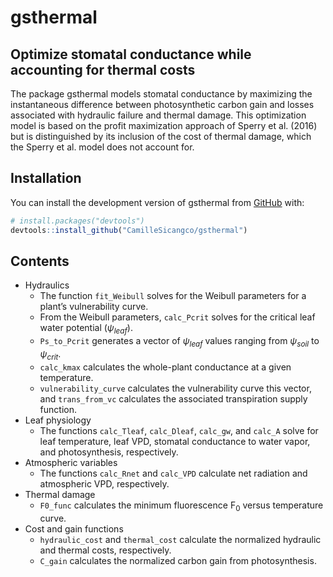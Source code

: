 
<!-- README.md is generated from README.Rmd. Please edit that file -->

# gsthermal

<!-- badges: start -->
<!-- badges: end -->

## Optimize stomatal conductance while accounting for thermal costs

The package gsthermal models stomatal conductance by maximizing the
instantaneous difference between photosynthetic carbon gain and losses
associated with hydraulic failure and thermal damage. This optimization
model is based on the profit maximization approach of Sperry et
al. (2016) but is distinguished by its inclusion of the cost of thermal
damage, which the Sperry et al. model does not account for.

## Installation

You can install the development version of gsthermal from
[GitHub](https://github.com/CamilleSicangco/gsthermal) with:

``` r
# install.packages("devtools")
devtools::install_github("CamilleSicangco/gsthermal")
```

## Contents

- Hydraulics
  - The function `fit_Weibull` solves for the Weibull parameters for a
    plant’s vulnerability curve.
  - From the Weibull parameters, `calc_Pcrit` solves for the critical
    leaf water potential ($\psi_{leaf}$).
  - `Ps_to_Pcrit` generates a vector of $\psi_{leaf}$ values ranging
    from $\psi_{soil}$ to $\psi_{crit}$.
  - `calc_kmax` calculates the whole-plant conductance at a given
    temperature.
  - `vulnerability_curve` calculates the vulnerability curve this
    vector, and `trans_from_vc` calculates the associated transpiration
    supply function.
- Leaf physiology
  - The functions `calc_Tleaf`, `calc_Dleaf`, `calc_gw`, and `calc_A`
    solve for leaf temperature, leaf VPD, stomatal conductance to water
    vapor, and photosynthesis, respectively.
- Atmospheric variables
  - The functions `calc_Rnet` and `calc_VPD` calculate net radiation and
    atmospheric VPD, respectively.
- Thermal damage
  - `F0_func` calculates the minimum fluorescence F<sub>0</sub> versus
    temperature curve.
- Cost and gain functions
  - `hydraulic_cost` and `thermal_cost` calculate the normalized
    hydraulic and thermal costs, respectively.
  - `C_gain` calculates the normalized carbon gain from photosynthesis.
